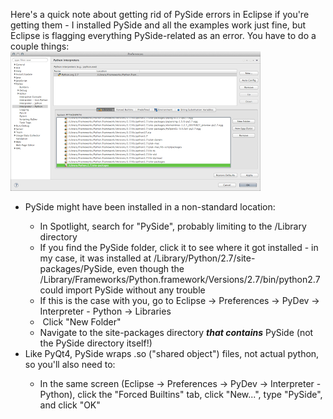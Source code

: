 Here's a quick note about getting rid of PySide errors in Eclipse if you're getting them - I installed PySide and all the examples work just fine, but Eclipse is flagging everything PySide-related as an error. You have to do a couple things:<br />
<img src="/blog/PySide_in_Eclipse/screenshot.png"/>
<ul>
<li>PySide might have been installed in a non-standard location:</li>
<ul>
<li>In Spotlight, search for "PySide", probably limiting to the /Library directory</li>
<li>If you find the PySide folder, click it to see where it got installed - in my case, it was installed at /Library/Python/2.7/site-packages/PySide, even though the /Library/Frameworks/Python.framework/Versions/2.7/bin/python2.7 could import PySide without any trouble</li>
<li>If this is the case with you, go to Eclipse -&gt; Preferences -&gt; PyDev -&gt; Interpreter - Python -&gt; Libraries</li>
<li>&nbsp;Click "New Folder"</li>
<li>Navigate to the site-packages directory <b><i>that contains</i></b> PySide (not the PySide directory itself!) </li>
</ul>
<li>Like PyQt4, PySide wraps .so ("shared object") files, not actual python, so you'll also need to:</li>
<ul>
<li>In the same screen (Eclipse -&gt; Preferences -&gt; PyDev -&gt; Interpreter - Python), click the "Forced Builtins" tab, click "New...", type "PySide", and click "OK"</li>
</ul>
</ul>
